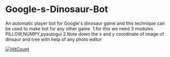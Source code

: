 # Google-s-Dinosaur-Bot
 An automatic player bot for Google's dinosaur game and this technique can be used to make bot for any other game.
 1.for this we need 3 modules PILLOW,NUMPY,pyautogui
 2.Note down the x and y coordinate of image of dinsaur and tree with help of any photo editor 
 
 
 
 [![HitCount](http://hits.dwyl.io/vinaybhutange/Google-s-Dinosaur-Bot.svg)](http://hits.dwyl.io/vinaybhutange/Google-s-Dinosaur-Bot)
 